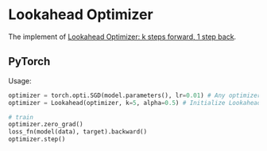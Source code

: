 # Lookahead Optimizer
The implement of [Lookahead Optimizer: k steps forward, 1 step back](https://arxiv.org/abs/1907.08610).
## PyTorch
Usage:
```python
optimizer = torch.opti.SGD(model.parameters(), lr=0.01) # Any optimizer
optimizer = Lookahead(optimizer, k=5, alpha=0.5) # Initialize Lookahead

# train
optimizer.zero_grad()
loss_fn(model(data), target).backward()
optimizer.step()
```
